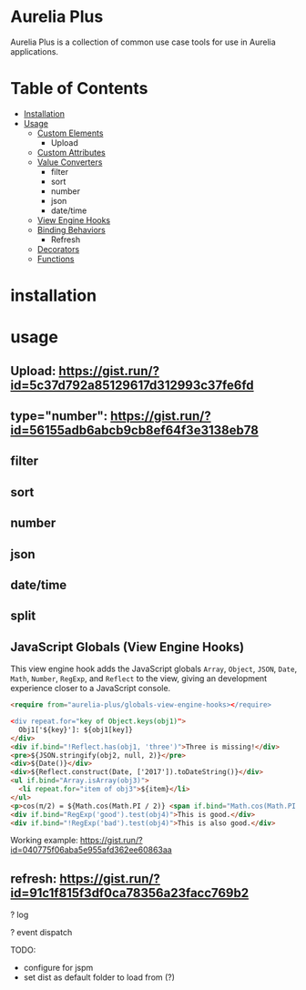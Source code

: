 # Aurelia Plus

Aurelia Plus is a collection of common use case tools for use in Aurelia applications.

# Table of Contents

- [Installation](#installation)
- [Usage](#usage)
  - [Custom Elements](#custom-elements)
    - Upload
  - [Custom Attributes](#custom-attributes)
  - [Value Converters](#value-converters)
    - filter
    - sort
    - number
    - json
    - date/time
  - [View Engine Hooks](#view-engine-hooks)
  - [Binding Behaviors](#binding-behaviors)
    - Refresh
  - [Decorators](#decorators)
  - [Functions](#functions)

# installation

# usage

## Upload: https://gist.run/?id=5c37d792a85129617d312993c37fe6fd

## type="number": https://gist.run/?id=56155adb6abcb9cb8ef64f3e3138eb78

## filter
## sort
## number
## json
## date/time
## split

## JavaScript Globals (View Engine Hooks)

This view engine hook adds the JavaScript globals `Array`, `Object`, `JSON`, `Date`, `Math`, `Number`, `RegExp`, and `Reflect` to the view, giving an development experience closer to a JavaScript console.

```html
<require from="aurelia-plus/globals-view-engine-hooks></require>

<div repeat.for="key of Object.keys(obj1)">
  Obj1['${key}']: ${obj1[key]}
</div>
<div if.bind="!Reflect.has(obj1, 'three')">Three is missing!</div>
<pre>${JSON.stringify(obj2, null, 2)}</pre>
<div>${Date()}</div>
<div>${Reflect.construct(Date, ['2017']).toDateString()}</div>
<ul if.bind="Array.isArray(obj3)">
  <li repeat.for="item of obj3">${item}</li>
</ul>
<p>cos(π/2) = ${Math.cos(Math.PI / 2)} <span if.bind="Math.cos(Math.PI / 2) < Number.EPSILON">≅ 0</span></p>
<div if.bind="RegExp('good').test(obj4)">This is good.</div>
<div if.bind="!RegExp('bad').test(obj4)">This is also good.</div>
```

Working example: https://gist.run/?id=040775f06aba5e955afd362ee60863aa

## refresh: https://gist.run/?id=91c1f815f3df0ca78356a23facc769b2

? log

? event dispatch

TODO:
- configure for jspm
- set dist as default folder to load from (?)
